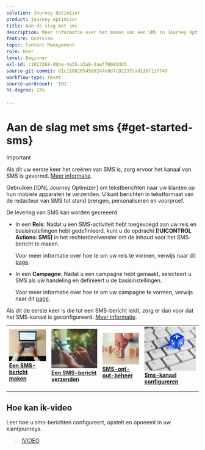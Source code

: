 ```yaml
---
solution: Journey Optimizer
product: journey optimizer
title: Aan de slag met sms
description: Meer informatie over het maken van een SMS in Journey Optimizer
feature: Overview
topic: Content Management
role: User
level: Beginner
exl-id: c1027268-0bbe-4e35-a5a6-2aef78083dd3
source-git-commit: d1c11881654580247e8d7c92237cad130f11f749
workflow-type: tm+mt
source-wordcount: '191'
ht-degree: 15%

---
```


# Aan de slag met sms {#get-started-sms}

>[!IMPORTANT]
>
>Als dit uw eerste keer het creëren van SMS is, zorg ervoor het kanaal van SMS is gevormd. [Meer informatie](sms-configuration.md).

Gebruiken [!DNL Journey Optimizer] om tekstberichten naar uw klanten op hun mobiele apparaten te verzenden. U kunt berichten in tekstformaat van de redacteur van SMS tot stand brengen, personaliseren en voorproef.

De levering van SMS kan worden gecreeerd:

* In een **Reis**: Nadat u een SMS-activiteit hebt toegevoegd aan uw reis en basisinstellingen hebt gedefinieerd, kunt u de opdracht **[!UICONTROL Actions: SMS]** in het rechterdeelvenster om de inhoud voor het SMS-bericht te maken.

   Voor meer informatie over hoe te om uw reis te vormen, verwijs naar dit [page](../building-journeys/journey-gs.md).

* In een **Campagne**: Nadat u een campagne hebt gemaakt, selecteert u SMS als uw handeling en definieert u de basisinstellingen.

   Voor meer informatie over hoe te om uw campagne te vormen, verwijs naar dit [page](../campaigns/create-campaign.md#configure).

Als dit de eerste keer is die tot een SMS-bericht leidt, zorg er dan voor dat het SMS-kanaal is geconfigureerd. [Meer informatie](sms-configuration.md).

<table style="table-layout:fixed"><tr style="border: 0;">
<td>
<a href="create-sms.md">
<img alt="Lood" src="../assets/do-not-localize/sms-create.jpeg">
</a>
<div><a href="create-sms.md"><strong>Een SMS-bericht maken</strong>
</div>
<p>
</td>
<td>
<a href="send-sms.md">
<img alt="Onfrequent" src="../assets/do-not-localize/sms-sending.jpg">
</a>
<div>
<a href="send-sms.md"><strong>Een SMS-bericht verzenden</strong></a>
</div>
<p></td>
<td>
<a href="sms-opt-out.md">
<img alt="Validatie" src="../assets/do-not-localize/sms-opt-out.jpg">
</a>
<div>
<a href="sms-opt-out.md"><strong>SMS-opt-out-beheer</strong></a>
</div>
<p>
</td>
<td>
<a href="sms-configuration.md">
<img alt="Validatie" src="../assets/do-not-localize/sms-config.jpg">
</a>
<div>
<a href="sms-configuration.md"><strong>Sms-kanaal configureren</strong></a>
</div>
<p>
</td>
</tr></table>

## Hoe kan ik-video

Leer hoe u sms-berichten configureert, opstelt en opneemt in uw klantjourneys.

>[!VIDEO](https://video.tv.adobe.com/v/344460?quality=12)
